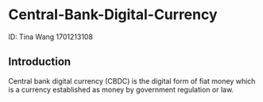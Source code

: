# Central-Bank-Digital-Currency
ID: Tina Wang 1701213108 

## Introduction
Central bank digital currency (CBDC) is the digital form of fiat money which is a currency established as money by government regulation or law.
